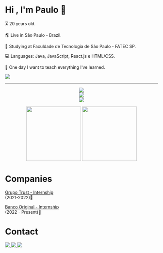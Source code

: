 <div aling="left">
  
  # Hi , I'm Paulo 👋

  <p>⏳ 20 years old.</p>
  <p>🌎 Live in São Paulo - Brazil.</p>
  <p>🏫 Studying at Faculdade de Tecnologia de São Paulo - FATEC SP.</p>
  <p>💻 Languages: Java, JavaScript, React.js e HTML/CSS.</p>
  <p>💭 One day I want to teach everything I've learned.</p>

  <a href="https://paulomarquesg.github.io/portfolio/" target="_blank"><img src="https://img.shields.io/static/v1?label=Portfolio&message=website&color=blue&style=for-the-badge"/></a>

</div>
  
<hr>
  
<p align="center">
  <a href="https://skillicons.dev">
    <img src="https://skillicons.dev/icons?i=java,js,typescript,mysql,php,c,python,spring"/><br>
    <img src="https://skillicons.dev/icons?i=react,angular,html,css,bootstrap,nodejs,git"/><br>
    <img src="https://skillicons.dev/icons?i=idea,vscode,eclipse"/>
  </a>
</p>

<div align="center" >
  <img height="180em" src="https://github-readme-stats.vercel.app/api?username=PauloMarquesG&show_icons=true&theme=dark"/>
  <img height="180em" src="https://github-readme-stats.vercel.app/api/top-langs/?username=PauloMarquesG&theme=dark&layout=compact"/>
</div>

<div>
  
  # Companies

  <a href="https://www.trust.com.br"><p>Grupo Trust - Internship</a><br>(2021-2022)📆</p>
  <a href="https://www.original.com.br"><p>Banco Original - Internship</a><br>(2022 - Present)📆</p>
</div>


# Contact
<a href="https://www.linkedin.com/in/paulo-marques-gonçalves/" target="_blank">
  <img src="https://img.shields.io/badge/-LinkedIn-blue?style=for-the-badge&logo=linkedin&logoColor=white" target="_blank">
</a>
<a href="https://www.instagram.com/paulinhn_/" target="_blank">
  <img src="https://img.shields.io/badge/-Instagram-mediumvioletred?style=for-the-badge&logo=instagram&logoColor=white" target="_blank">
</a>
<a href="https://discord.gg/2uXyGHrzVu" target="_blank">
  <img src="https://img.shields.io/badge/-Discord-slateblue?style=for-the-badge&logo=discord&logoColor=white" target="_blank">
</a>

